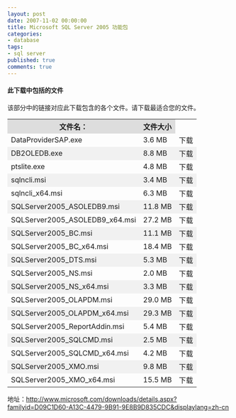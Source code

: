 ```yaml
---
layout: post
date: 2007-11-02 00:00:00
title: Microsoft SQL Server 2005 功能包
categories:
- database
tags:
- sql server
published: true
comments: true
---
```

<p><h4>此下载中包括的文件</h4>
<div class="downloadInfo">该部分中的链接对应此下载包含的各个文件。请下载最适合您的文件。</div>
<table id="multiFileList" border="0" cellspacing="0" cellpadding="3">
<tbody>
<tr bgcolor="#dddddd">
<th id="multiFileNameCol">文件名：</th>
<th id="sizeCol">文件大小</th>
</tr>
<tr>
<td>DataProviderSAP.exe</td>
<td>3.6 MB</td>
<td class="buttonCell">下载</td>
</tr>
<tr bgcolor="#f1f1f1">
<td>DB2OLEDB.exe</td>
<td>8.8 MB</td>
<td class="buttonCell">下载</td>
</tr>
<tr>
<td>ptslite.exe</td>
<td>4.8 MB</td>
<td class="buttonCell">下载</td>
</tr>
<tr bgcolor="#f1f1f1">
<td>sqlncli.msi</td>
<td>3.4 MB</td>
<td class="buttonCell">下载</td>
</tr>
<tr>
<td>sqlncli_x64.msi</td>
<td>6.3 MB</td>
<td class="buttonCell">下载</td>
</tr>
<tr bgcolor="#f1f1f1">
<td>SQLServer2005_ASOLEDB9.msi</td>
<td>11.8 MB</td>
<td class="buttonCell">下载</td>
</tr>
<tr>
<td>SQLServer2005_ASOLEDB9_x64.msi</td>
<td>27.2 MB</td>
<td class="buttonCell">下载</td>
</tr>
<tr bgcolor="#f1f1f1">
<td>SQLServer2005_BC.msi</td>
<td>11.1 MB</td>
<td class="buttonCell">下载</td>
</tr>
<tr>
<td>SQLServer2005_BC_x64.msi</td>
<td>18.4 MB</td>
<td class="buttonCell">下载</td>
</tr>
<tr bgcolor="#f1f1f1">
<td>SQLServer2005_DTS.msi</td>
<td>5.3 MB</td>
<td class="buttonCell">下载</td>
</tr>
<tr>
<td>SQLServer2005_NS.msi</td>
<td>2.0 MB</td>
<td class="buttonCell">下载</td>
</tr>
<tr bgcolor="#f1f1f1">
<td>SQLServer2005_NS_x64.msi</td>
<td>3.3 MB</td>
<td class="buttonCell">下载</td>
</tr>
<tr>
<td>SQLServer2005_OLAPDM.msi</td>
<td>29.0 MB</td>
<td class="buttonCell">下载</td>
</tr>
<tr bgcolor="#f1f1f1">
<td>SQLServer2005_OLAPDM_x64.msi</td>
<td>29.3 MB</td>
<td class="buttonCell">下载</td>
</tr>
<tr>
<td>SQLServer2005_ReportAddin.msi</td>
<td>5.4 MB</td>
<td class="buttonCell">下载</td>
</tr>
<tr bgcolor="#f1f1f1">
<td>SQLServer2005_SQLCMD.msi</td>
<td>2.5 MB</td>
<td class="buttonCell">下载</td>
</tr>
<tr>
<td>SQLServer2005_SQLCMD_x64.msi</td>
<td>4.2 MB</td>
<td class="buttonCell">下载</td>
</tr>
<tr bgcolor="#f1f1f1">
<td>SQLServer2005_XMO.msi</td>
<td>9.8 MB</td>
<td class="buttonCell">下载</td>
</tr>
<tr>
<td>SQLServer2005_XMO_x64.msi</td>
<td>15.5 MB</td>
<td class="buttonCell">下载</td>
</tr>
</tbody></table>
地址：<a href="http://www.microsoft.com/downloads/details.aspx?familyid=D09C1D60-A13C-4479-9B91-9E8B9D835CDC&amp;displaylang=zh-cn">http://www.microsoft.com/downloads/details.aspx?familyid=D09C1D60-A13C-4479-9B91-9E8B9D835CDC&amp;displaylang=zh-cn</a></p>
